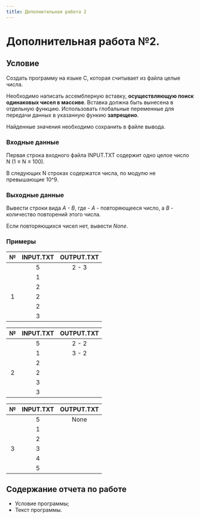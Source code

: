 ```yaml
---
title: Дополнительная работа 2
---
```


# Дополнительная работа №2.

## Условие

Создать программу на языке С, которая считывает из файла целые числа.

Необходимо написать ассемблерную вставку, **осуществляющую поиск одинаковых чисел в массиве**. 
Вставка должна быть вынесена в отдельную функцию. Использовать глобальные переменные для передачи данных в указанную функию **запрещено**.

Найденные значения необходимо сохранить в файле вывода.

### Входные данные

Первая строка входного файла INPUT.TXT содержит одно целое число N (1 ≤ N ≤ 100).

В следующих N строках содержатся числа, по модулю не превышающие 10^9.

### Выходные данные

Вывести строки вида *A - B*, где - *A* - повторяющееся число, а *B* - количество повторений этого числа.

Если повторяющихся чисел нет, вывести *None*.

### Примеры

| № | INPUT.TXT | OUTPUT.TXT |
|:---:|:---------:|:----------:|
|   | 5         | 2 - 3      |
|   | 1         |            |
|   | 2         |            |
| 1 | 2         |            |
|   | 2         |            |
|   | 3         |            |

| № | INPUT.TXT | OUTPUT.TXT |
|:---:|:---------:|:----------:|
|   | 5         | 2 - 2      |
|   | 1         | 3 - 2      |
|   | 2         |            |
| 2 | 2         |            |
|   | 3         |            |
|   | 3         |            |


| № | INPUT.TXT | OUTPUT.TXT |
|:---:|:---------:|:----------:|
|   | 5         | None       |
|   | 1         |            |
|   | 2         |            |
| 3 | 3         |            |
|   | 4         |            |
|   | 5         |            |


## Содержание отчета по работе

- Условие программы;
- Текст программы.